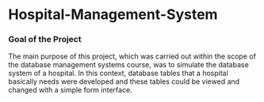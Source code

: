 # Hospital-Management-System

### Goal of the Project
The main purpose of this project, which was carried out within the scope of the database management systems course, was to simulate the database system of a hospital.
In this context, database tables that a hospital basically needs were developed and these tables could be viewed and changed with a simple form interface.
